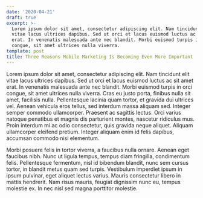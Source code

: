 ```yaml
---
date: '2020-04-21'
draft: true
excerpt: >-
  Lorem ipsum dolor sit amet, consectetur adipiscing elit. Nam tincidunt elit
  vitae lacus ultrices dapibus. Sed ut orci et lacus euismod luctus ac sit amet
  erat. In venenatis malesuada ante nec blandit. Morbi euismod turpis in orci
  congue, sit amet ultrices nulla viverra. 
template: post
title: Three Reasons Mobile Marketing Is Becoming Even More Important
---
```

Lorem ipsum dolor sit amet, consectetur adipiscing elit. Nam tincidunt elit vitae lacus ultrices dapibus. Sed ut orci et lacus euismod luctus ac sit amet erat. In venenatis malesuada ante nec blandit. Morbi euismod turpis in orci congue, sit amet ultrices nulla viverra. Cras eu justo porta, finibus nulla sit amet, facilisis nulla. Pellentesque lacinia quam tortor, et gravida dui ultrices vel. Aenean vehicula eros tellus, sed interdum massa aliquam sed. Integer semper commodo ullamcorper. Praesent ac sagittis lectus. Orci varius natoque penatibus et magnis dis parturient montes, nascetur ridiculus mus. Proin interdum mi ac odio consectetur, quis gravida neque aliquet. Aliquam ullamcorper eleifend pretium. Integer aliquam enim id felis dapibus, accumsan commodo nisi elementum.

Morbi posuere felis in tortor viverra, a faucibus nulla ornare. Aenean eget faucibus nibh. Nunc ut ligula tempus, tempus diam fringilla, condimentum felis. Pellentesque fermentum, nisl id bibendum blandit, nunc sem cursus tortor, in blandit metus quam sed turpis. Vestibulum imperdiet ipsum in ipsum pulvinar, eget aliquet lectus varius. Mauris consectetur libero in mattis hendrerit. Nam risus mauris, feugiat dignissim nunc eu, tempus molestie ex. In nec nisl sed magna porttitor molestie.